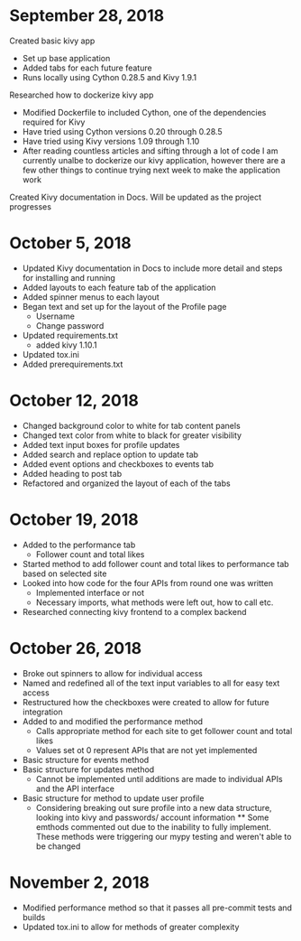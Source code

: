 # September 28, 2018
  Created basic kivy app
  - Set up base application
  - Added tabs for each future feature
  - Runs locally using Cython 0.28.5 and Kivy 1.9.1

  Researched how to dockerize kivy app
  - Modified Dockerfile to included Cython, one of the dependencies required for Kivy
  - Have tried using Cython versions 0.20 through 0.28.5
  - Have tried using Kivy versions 1.09 through 1.10
  - After reading countless articles and sifting through a lot of code I am currently unalbe to dockerize our kivy application, however there are a few other things to continue trying next week to make the application work

  Created Kivy documentation in Docs. Will be updated as the project progresses

# October 5, 2018
  - Updated Kivy documentation in Docs to include more detail and steps for installing and running
  - Added layouts to each feature tab of the application
  - Added spinner menus to each layout
  - Began text and set up for the layout of the Profile page
    - Username
    - Change password
  - Updated requirements.txt
    - added kivy 1.10.1
  - Updated tox.ini
  - Added prerequirements.txt

# October 12, 2018
  - Changed background color to white for tab content panels
  - Changed text color from white to black for greater visibility
  - Added text input boxes for profile updates
  - Added search and replace option to update tab
  - Added event options and checkboxes to events tab
  - Added heading to post tab
  - Refactored and organized the layout of each of the tabs

# October 19, 2018
  - Added to the performance tab
    - Follower count and total likes
  - Started method to add follower count and total likes to performance tab based on selected site
  - Looked into how code for the four APIs from round one was written
    - Implemented interface or not
    - Necessary imports, what methods were left out, how to call etc.
  - Researched connecting kivy frontend to a complex backend

# October 26, 2018
  - Broke out spinners to allow for individual access
  - Named and redefined all of the text input variables to all for easy text access
  - Restructured how the checkboxes were created to allow for future integration
  - Added to and modified the performance method
    - Calls appropriate method for each site to get follower count and total likes
    - Values set ot 0 represent APIs that are not yet implemented
  - Basic structure for events method
  - Basic structure for updates method
    - Cannot be implemented until additions are made to individual APIs and the API interface
  - Basic structure for method to update user profile
    - Considering breaking out sure profile into a new data structure, looking into kivy and passwords/ account information
  ** Some emthods commented out due to the inability to fully implement. These methods were triggering our mypy testing and weren't able to be changed

# November 2, 2018
  - Modified performance method so that it passes all pre-commit tests and builds
  - Updated tox.ini to allow for methods of greater complexity
